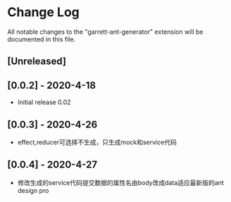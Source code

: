 # Change Log
All notable changes to the "garrett-ant-generator" extension will be documented in this file.


## [Unreleased]
## [0.0.2] -  2020-4-18
- Initial release 0.02
## [0.0.3] -  2020-4-26
- effect,reducer可选择不生成，只生成mock和service代码 
## [0.0.4] -  2020-4-27
- 修改生成的service代码提交数据的属性名由body改成data适应最新版的ant design pro